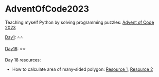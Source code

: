 # AdventOfCode2023
Teaching myself Python by solving programming puzzles: [Advent of Code 2023](https://adventofcode.com/2023)

[Day1](./Day1): ⭐⭐

[Day18](./Day18): ⭐⭐

Day 18 resources: 
* How to calculate area of many-sided polygon: [Resource 1](https://web.archive.org/web/20100405070507/http://valis.cs.uiuc.edu/~sariel/research/CG/compgeom/msg00831.html#), [Resource 2](https://www.mathopenref.com/coordpolygonarea.html)
